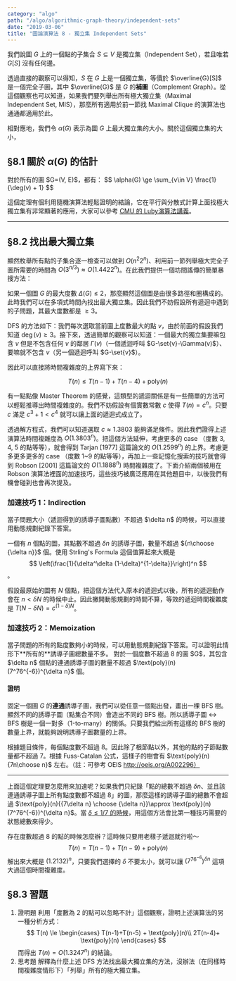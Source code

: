 ```yaml
---
category: "algo"
path: "/algo/algorithmic-graph-theory/independent-sets"
date: "2019-03-06"
title: "圖論演算法 8 - 獨立集 Independent Sets"
---
```


我們說圖 $G$ 上的一個點的子集合 $S\subseteq V$ 是獨立集（Independent Set），若且唯若 $G[S]$ 沒有任何邊。

透過直接的觀察可以得知，$S$ 在 $G$ 上是一個獨立集，等價於 $\overline{G}[S]$ 是一個完全子圖，其中 $\overline{G}$ 是 $G$ 的**補圖**（Complement Graph）。從這個觀察也可以知道，如果我們要列舉出所有極大獨立集（Maximal Independent Set, MIS），那麼所有適用於前一節找 Maximal Clique 的演算法也通通都適用於此。

相對應地，我們令 $\alpha(G)$ 表示為圖 $G$ 上最大獨立集的大小。關於這個獨立集的大小，

## §8.1 關於 $\alpha(G)$ 的估計

<theorem title='哼哼'>
對於所有的圖 $G=(V, E)$，都有：
$$ \alpha(G) \ge \sum_{v\in V} \frac{1}{\deg(v) + 1} $$
</theorem>

這個定理有個利用隨機演算法輕鬆證明的結論，它在平行與分散式計算上面找極大獨立集有非常顯著的應用，大家可以參考 [CMU 的 Luby演算法講義](http://www.cs.cmu.edu/afs/cs/academic/class/15750-s19/OldScribeNotes/lecture32.pdf)。

-----


## §8.2 找出最大獨立集

顯然枚舉所有點的子集合逐一檢查可以做到 $O(n^2 2^n)$、利用前一節列舉極大完全子圖所需要的時間為 $O(3^{n/3})\approx O(1.4422^n)$。在此我們提供一個坊間謠傳的簡單暴搜方法：

如果一個圖 $G$ 的最大度數 $\Delta(G) \le 2$，那麼顯然這個圖是由很多路徑和圈構成的。此時我們可以在多項式時間內找出最大獨立集。因此我們不妨假設所有遞迴中遇到的子問題，其最大度數都是 $\ge 3$。

DFS 的方法如下：我們每次選取當前圖上度數最大的點 $v$，由於前面的假設我們知道 $\deg(v) \ge 3$。接下來，透過簡單的觀察可以知道：一個最大的獨立集要嘛包含 $v$ 但是不包含任何 $v$ 的鄰居 $\Gamma(v)$（一個遞迴呼叫 $G-\set{v}-\Gamma(v)$）、要嘛就不包含 $v$（另一個遞迴呼叫 $G-\set{v}$）。

因此可以直接將時間複雜度的上界寫下來：

$$
T(n) \le T(n-1) + T(n-4) + \text{poly}(n)
$$

有一點點像 Master Theorem 的感覺，這類型的遞迴關係是有一些簡單的方法可以輕鬆推導出時間複雜度的。我們不妨假設有個實數常數 $c$ 使得 $T(n) = c^n$。只要 $c$ 滿足
$c^3 + 1 < c^4$
就可以讓上面的遞迴式成立了。

透過解方程式，我們可以知道選取 $c\approx 1.3803$ 能夠滿足條件。因此我們證得上述演算法時間複雜度為 $O(1.3803^n)$。把這個方法延伸，考慮更多的 case （度數 3, 4, 5 的點等等），就會得到 Tarjan [1977] 這篇論文的 $O(1.2599^n)$ 的上界。考慮更多更多更多的 case （度數 1~9 的點等等），再加上一些記憶化搜索的技巧就會得到 Robson [2001] 這篇論文的 $O(1.1888^n)$ 時間複雜度了。下面介紹兩個被用在 Robson 演算法裡面的加速技巧，這些技巧被廣泛應用在其他題目中，以後我們有機會碰到也會再次提及。

### 加速技巧 1：Indirection

<note>
當子問題大小（遞迴得到的誘導子圖點數）不超過 $\delta n$ 的時候，可以直接用動態規劃紀錄下答案。
</note>

一個有 $n$ 個點的圖，其點數不超過 $\delta n$ 的誘導子圖，數量不超過 ${n\choose {\delta n}}$ 個。使用 Strling's Formula 這個值算起來大概是 $$
\left(\frac{1}{\delta^\delta (1-\delta)^{1-\delta}}\right)^n $$。

假設最原始的圖有 $N$ 個點，把這個方法代入原本的遞迴式以後，所有的遞迴動作會在 $n < \delta N$ 的時候中止。因此撇開動態規劃的時間不算，等效的遞迴時間複雜度是 $T(N-\delta N) = c^{(1-\delta)N}$。

### 加速技巧 2：Memoization

<note>
當子問題的所有的點度數夠小的時候，可以用動態規劃紀錄下答案。可以證明此情形下**所有的**誘導子圖總數量不多。
</note>

<theorem title='Fuss-Catalan Numbers [Robson 1985; Concrete Math]'>
對於一個度數不超過 8 的圖 $G$，其包含 $\delta n$ 個點的連通誘導子圖的數量不超過 $\text{poly}(n)(7^76^{-6})^{\delta n}$ 個。
</theorem>

#### 證明

固定一個圖 $G$ 的**連通**誘導子圖，我們可以從任意一個點出發，畫出一棵 BFS 樹。顯然不同的誘導子圖（點集合不同）會造出不同的 BFS 樹。所以誘導子圖 $\leftrightarrow$ BFS 樹是一個一對多（1-to-many）的關係。只要我們給出所有這樣的 BFS 樹的數量上界，就能夠說明誘導子圖數量的上界。

根據題目條件，每個點度數不超過 8。因此除了根節點以外，其他的點的子節點數量都不超過 7。根據 Fuss-Catalan 公式，這樣子的樹會有 $\text{poly}(n){7n\choose n}$ 左右。（註：可參考 OEIS http://oeis.org/A002296）

-----

上面這個定理要怎麼用來加速呢？如果我們只紀錄「點的總數不超過 $\delta n$、並且該連通誘導子圖上所有點度數都不超過 8」的圖，那麼這樣的誘導子圖的總數不會超過 $\text{poly}(n){{7\delta n} \choose {\delta n}}\approx \text{poly}(n)(7^76^{-6})^{\delta n}$。當 [$\delta \le  1/7$ 的時候](https://www.wolframalpha.com/input/?i=((7%5E7%2F(6%5E6))%5Ex)*(x%5Ex)*((1-x)%5E(1-x))+%3D+1)，用這個方法會比第一種技巧需要的狀態總數來得少。

存在度數超過 8 的點的時候怎麼辦？這時候只要用老樣子遞迴就行啦～$$ T(n) = T(n-1) + T(n-9) + \text{poly}(n)$$ 解出來大概是 $(1.2132)^n$，只要我們選擇的 $\delta$ 不要太小，就可以讓 $(7^76^{-6})^{\delta n}$ 這項大過這個時間複雜度。

## §8.3  習題

1. <span class='tag is-dark'>證明題</span> 利用「度數為 2 的點可以忽略不計」這個觀察，證明上述演算法的另一種分析方式：
$$
T(n) \le \begin{cases}
T(n-1)+T(n-5) + \text{poly}(n)\\
2T(n-4)+ \text{poly}(n)
\end{cases}
$$
而得出 $T(n) = O(1.3247^n)$ 的結論。
2. <span class='tag is-dark'>思考題</span> 解釋為什麼上述 DFS 方法找出最大獨立集的方法，沒辦法（在同樣時間複雜度情形下）「列舉」所有的極大獨立集。